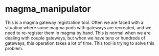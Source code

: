 # magma_manipulator
This is a magma gateway registration tool. Often we are faced with a situation where some magma pods with gateways are recreated, and we need to re-register them in magma by hand. This is normal when we are dealing with couple gateways, but when we have tens or hundreds of gateways, this operation takes a lot of time. This tool is trying to solve this problem.
